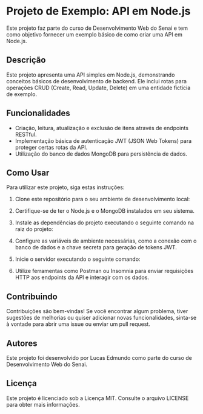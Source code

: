 # Projeto de Exemplo: API em Node.js

Este projeto faz parte do curso de Desenvolvimento Web do Senai e tem como objetivo fornecer um exemplo básico de como criar uma API em Node.js.

## Descrição

Este projeto apresenta uma API simples em Node.js, demonstrando conceitos básicos de desenvolvimento de backend. Ele inclui rotas para operações CRUD (Create, Read, Update, Delete) em uma entidade fictícia de exemplo.

## Funcionalidades

- Criação, leitura, atualização e exclusão de itens através de endpoints RESTful.
- Implementação básica de autenticação JWT (JSON Web Tokens) para proteger certas rotas da API.
- Utilização do banco de dados MongoDB para persistência de dados.

## Como Usar

Para utilizar este projeto, siga estas instruções:

1. Clone este repositório para o seu ambiente de desenvolvimento local:

2. Certifique-se de ter o Node.js e o MongoDB instalados em seu sistema.

3. Instale as dependências do projeto executando o seguinte comando na raiz do projeto:

4. Configure as variáveis de ambiente necessárias, como a conexão com o banco de dados e a chave secreta para geração de tokens JWT.

5. Inicie o servidor executando o seguinte comando:

6. Utilize ferramentas como Postman ou Insomnia para enviar requisições HTTP aos endpoints da API e interagir com os dados.

## Contribuindo

Contribuições são bem-vindas! Se você encontrar algum problema, tiver sugestões de melhorias ou quiser adicionar novas funcionalidades, sinta-se à vontade para abrir uma issue ou enviar um pull request.

## Autores

Este projeto foi desenvolvido por Lucas Edmundo como parte do curso de Desenvolvimento Web do Senai.

## Licença

Este projeto é licenciado sob a Licença MIT. Consulte o arquivo LICENSE para obter mais informações.

